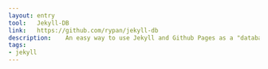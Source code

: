 ```yaml
---
layout: entry
tool:	Jekyll-DB
link:	https://github.com/rypan/jekyll-db
description:	An easy way to use Jekyll and Github Pages as a "database" - powers this website
tags:
- jekyll
---
```


